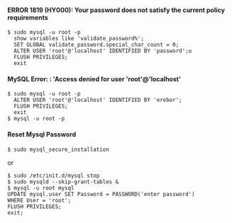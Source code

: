 #### ERROR 1819 (HY000): Your password does not satisfy the current policy requirements
```
$ sudo mysql -u root -p
  show variables like 'validate_password%';
  SET GLOBAL validate_password.special_char_count = 0;
  ALTER USER 'root'@'localhost' IDENTIFIED BY 'password';u
  FLUSH PRIVILEGES;
  exit

```
#### MySQL Error: : 'Access denied for user 'root'@'localhost'
```
$ sudo mysql -u root -p
  ALTER USER 'root'@'localhost' IDENTIFIED BY 'erebor';
  FLUSH PRIVILEGES;
  exit
$ mysql -u root -p
```


#### Reset Mysql Password

```
$ sudo mysql_secure_installation
```
or

```
$ sudo /etc/init.d/mysql stop
$ sudo mysqld --skip-grant-tables &
$ mysql -u root mysql
UPDATE mysql.user SET Password = PASSWORD('enter password')
WHERE User = 'root';
FLUSH PRIVILEGES;
exit;
```
